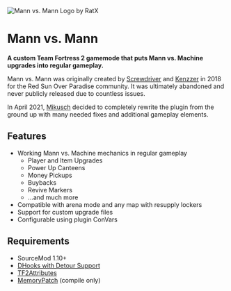 ![Mann vs. Mann Logo by RatX](https://repository-images.githubusercontent.com/359592641/ec8bd400-b132-11eb-8ae7-bf0809723735)

# Mann vs. Mann

**A custom Team Fortress 2 gamemode that puts Mann vs. Machine upgrades into regular gameplay.**

Mann vs. Mann was originally created by [Screwdriver](https://github.com/ScrewdriverHyena)
and [Kenzzer](https://github.com/Kenzzer) in 2018 for the Red Sun Over Paradise community. It was ultimately abandoned
and never publicly released due to countless issues.

In April 2021, [Mikusch](https://github.com/Mikusch) decided to completely rewrite the plugin from the ground up with
many needed fixes and additional gameplay elements.

## Features

- Working Mann vs. Machine mechanics in regular gameplay
    - Player and Item Upgrades
    - Power Up Canteens
    - Money Pickups
    - Buybacks
    - Revive Markers
    - ...and much more
- Compatible with arena mode and any map with resupply lockers
- Support for custom upgrade files
- Configurable using plugin ConVars

## Requirements

- SourceMod 1.10+
- [DHooks with Detour Support](https://github.com/peace-maker/DHooks2/tree/dynhooks)
- [TF2Attributes](https://github.com/FlaminSarge/tf2attributes)
- [MemoryPatch](https://github.com/Kenzzer/MemoryPatch) (compile only)

